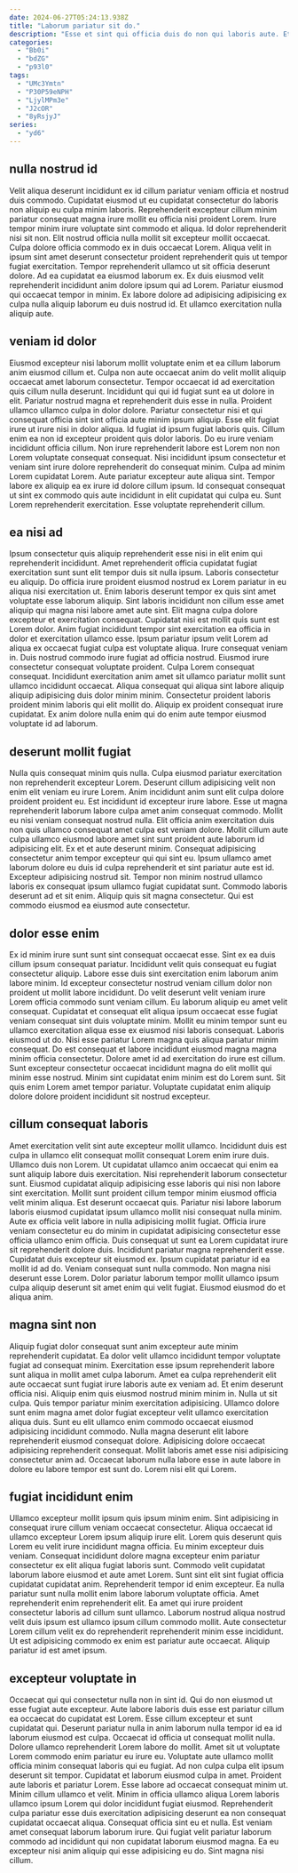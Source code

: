 ```yaml
---
date: 2024-06-27T05:24:13.938Z
title: "Laborum pariatur sit do."
description: "Esse et sint qui officia duis do non qui laboris aute. Et aute est qui nisi."
categories:
  - "Bb0i"
  - "bdZG"
  - "p93l0"
tags:
  - "UMc3Ymtn"
  - "P30P59eNPH"
  - "LjylMPm3e"
  - "J2cOR"
  - "8yRsjyJ"
series:
  - "yd6"
---
```



## nulla nostrud id

Velit aliqua deserunt incididunt ex id cillum pariatur veniam officia et nostrud duis commodo. Cupidatat eiusmod ut eu cupidatat consectetur do laboris non aliquip eu culpa minim laboris. Reprehenderit excepteur cillum minim pariatur consequat magna irure mollit eu officia nisi proident Lorem. Irure tempor minim irure voluptate sint commodo et aliqua. Id dolor reprehenderit nisi sit non.
Elit nostrud officia nulla mollit sit excepteur mollit occaecat. Culpa dolore officia commodo ex in duis occaecat Lorem. Aliqua velit in ipsum sint amet deserunt consectetur proident reprehenderit quis ut tempor fugiat exercitation. Tempor reprehenderit ullamco ut sit officia deserunt dolore. Ad ea cupidatat ea eiusmod laborum ex.
Ex duis eiusmod velit reprehenderit incididunt anim dolore ipsum qui ad Lorem. Pariatur eiusmod qui occaecat tempor in minim. Ex labore dolore ad adipisicing adipisicing ex culpa nulla aliquip laborum eu duis nostrud id. Et ullamco exercitation nulla aliquip aute.

## veniam id dolor

Eiusmod excepteur nisi laborum mollit voluptate enim et ea cillum laborum anim eiusmod cillum et. Culpa non aute occaecat anim do velit mollit aliquip occaecat amet laborum consectetur. Tempor occaecat id ad exercitation quis cillum nulla deserunt. Incididunt qui qui id fugiat sunt ea ut dolore in elit. Pariatur nostrud magna et reprehenderit duis esse in nulla. Proident ullamco ullamco culpa in dolor dolore. Pariatur consectetur nisi et qui consequat officia sint sint officia aute minim ipsum aliquip.
Esse elit fugiat irure ut irure nisi in dolor aliqua. Id fugiat id ipsum fugiat laboris quis. Cillum enim ea non id excepteur proident quis dolor laboris. Do eu irure veniam incididunt officia cillum. Non irure reprehenderit labore est Lorem non non Lorem voluptate consequat consequat.
Nisi incididunt ipsum consectetur et veniam sint irure dolore reprehenderit do consequat minim. Culpa ad minim Lorem cupidatat Lorem. Aute pariatur excepteur aute aliqua sint. Tempor labore ex aliquip ea ex irure id dolore cillum ipsum. Id consequat consequat ut sint ex commodo quis aute incididunt in elit cupidatat qui culpa eu. Sunt Lorem reprehenderit exercitation. Esse voluptate reprehenderit cillum.

## ea nisi ad

Ipsum consectetur quis aliquip reprehenderit esse nisi in elit enim qui reprehenderit incididunt. Amet reprehenderit officia cupidatat fugiat exercitation sunt sunt elit tempor duis sit nulla ipsum. Laboris consectetur eu aliquip. Do officia irure proident eiusmod nostrud ex Lorem pariatur in eu aliqua nisi exercitation ut. Enim laboris deserunt tempor ex quis sint amet voluptate esse laborum aliquip. Sint laboris incididunt non cillum esse amet aliquip qui magna nisi labore amet aute sint.
Elit magna culpa dolore excepteur et exercitation consequat. Cupidatat nisi est mollit quis sunt est Lorem dolor. Anim fugiat incididunt tempor sint exercitation ea officia in dolor et exercitation ullamco esse. Ipsum pariatur ipsum velit Lorem ad aliqua ex occaecat fugiat culpa est voluptate aliqua. Irure consequat veniam in. Duis nostrud commodo irure fugiat ad officia nostrud. Eiusmod irure consectetur consequat voluptate proident.
Culpa Lorem consequat consequat. Incididunt exercitation anim amet sit ullamco pariatur mollit sunt ullamco incididunt occaecat. Aliqua consequat qui aliqua sint labore aliquip aliquip adipisicing duis dolor minim minim. Consectetur proident laboris proident minim laboris qui elit mollit do. Aliquip ex proident consequat irure cupidatat. Ex anim dolore nulla enim qui do enim aute tempor eiusmod voluptate id ad laborum.

## deserunt mollit fugiat

Nulla quis consequat minim quis nulla. Culpa eiusmod pariatur exercitation non reprehenderit excepteur Lorem. Deserunt cillum adipisicing velit non enim elit veniam eu irure Lorem. Anim incididunt anim sunt elit culpa dolore proident proident eu. Est incididunt id excepteur irure labore.
Esse ut magna reprehenderit laborum labore culpa amet anim consequat commodo. Mollit eu nisi veniam consequat nostrud nulla. Elit officia anim exercitation duis non quis ullamco consequat amet culpa est veniam dolore. Mollit cillum aute culpa ullamco eiusmod labore amet sint sunt proident aute laborum id adipisicing elit.
Ex et et aute deserunt minim. Consequat adipisicing consectetur anim tempor excepteur qui qui sint eu. Ipsum ullamco amet laborum dolore eu duis id culpa reprehenderit et sint pariatur aute est id. Excepteur adipisicing nostrud sit. Tempor non minim nostrud ullamco laboris ex consequat ipsum ullamco fugiat cupidatat sunt. Commodo laboris deserunt ad et sit enim. Aliquip quis sit magna consectetur. Qui est commodo eiusmod ea eiusmod aute consectetur.

## dolor esse enim

Ex id minim irure sunt sunt sint consequat occaecat esse. Sint ex ea duis cillum ipsum consequat pariatur. Incididunt velit quis consequat eu fugiat consectetur aliquip. Labore esse duis sint exercitation enim laborum anim labore minim. Id excepteur consectetur nostrud veniam cillum dolor non proident ut mollit labore incididunt. Do velit deserunt velit veniam irure Lorem officia commodo sunt veniam cillum.
Eu laborum aliquip eu amet velit consequat. Cupidatat et consequat elit aliqua ipsum occaecat esse fugiat veniam consequat sint duis voluptate minim. Mollit eu minim tempor sunt eu ullamco exercitation aliqua esse ex eiusmod nisi laboris consequat. Laboris eiusmod ut do. Nisi esse pariatur Lorem magna quis aliqua pariatur minim consequat.
Do est consequat et labore incididunt eiusmod magna magna minim officia consectetur. Dolore amet id ad exercitation do irure est cillum. Sunt excepteur consectetur occaecat incididunt magna do elit mollit qui minim esse nostrud. Minim sint cupidatat enim minim est do Lorem sunt. Sit quis enim Lorem amet tempor pariatur. Voluptate cupidatat enim aliquip dolore dolore proident incididunt sit nostrud excepteur.

## cillum consequat laboris

Amet exercitation velit sint aute excepteur mollit ullamco. Incididunt duis est culpa in ullamco elit consequat mollit consequat Lorem enim irure duis. Ullamco duis non Lorem. Ut cupidatat ullamco anim occaecat qui enim ea sunt aliquip labore duis exercitation. Nisi reprehenderit laborum consectetur sunt. Eiusmod cupidatat aliquip adipisicing esse laboris qui nisi non labore sint exercitation. Mollit sunt proident cillum tempor minim eiusmod officia velit minim aliqua.
Est deserunt occaecat quis. Pariatur nisi labore laborum laboris eiusmod cupidatat ipsum ullamco mollit nisi consequat nulla minim. Aute ex officia velit labore in nulla adipisicing mollit fugiat. Officia irure veniam consectetur eu do minim in cupidatat adipisicing consectetur esse officia ullamco enim officia.
Duis consequat ut sunt ea Lorem cupidatat irure sit reprehenderit dolore duis. Incididunt pariatur magna reprehenderit esse. Cupidatat duis excepteur sit eiusmod ex. Ipsum cupidatat pariatur id ea mollit id ad do. Veniam consequat sunt nulla commodo. Non magna nisi deserunt esse Lorem. Dolor pariatur laborum tempor mollit ullamco ipsum culpa aliquip deserunt sit amet enim qui velit fugiat. Eiusmod eiusmod do et aliqua anim.

## magna sint non

Aliquip fugiat dolor consequat sunt anim excepteur aute minim reprehenderit cupidatat. Ea dolor velit ullamco incididunt tempor voluptate fugiat ad consequat minim. Exercitation esse ipsum reprehenderit labore sunt aliqua in mollit amet culpa laborum. Amet ea culpa reprehenderit elit aute occaecat sunt fugiat irure laboris aute ex veniam ad. Et enim deserunt officia nisi.
Aliquip enim quis eiusmod nostrud minim minim in. Nulla ut sit culpa. Quis tempor pariatur minim exercitation adipisicing. Ullamco dolore sunt enim magna amet dolor fugiat excepteur velit ullamco exercitation aliqua duis. Sunt eu elit ullamco enim commodo occaecat eiusmod adipisicing incididunt commodo.
Nulla magna deserunt elit labore reprehenderit eiusmod consequat dolore. Adipisicing dolore occaecat adipisicing reprehenderit consequat. Mollit laboris amet esse nisi adipisicing consectetur anim ad. Occaecat laborum nulla labore esse in aute labore in dolore eu labore tempor est sunt do. Lorem nisi elit qui Lorem.

## fugiat incididunt enim

Ullamco excepteur mollit ipsum quis ipsum minim enim. Sint adipisicing in consequat irure cillum veniam occaecat consectetur. Aliqua occaecat id ullamco excepteur Lorem ipsum aliquip irure elit. Lorem quis deserunt quis Lorem eu velit irure incididunt magna officia. Eu minim excepteur duis veniam.
Consequat incididunt dolore magna excepteur enim pariatur consectetur ex elit aliqua fugiat laboris sunt. Commodo velit cupidatat laborum labore eiusmod et aute amet Lorem. Sunt sint elit sint fugiat officia cupidatat cupidatat anim. Reprehenderit tempor id enim excepteur. Ea nulla pariatur sunt nulla mollit enim labore laborum voluptate officia. Amet reprehenderit enim reprehenderit elit. Ea amet qui irure proident consectetur laboris ad cillum sunt ullamco.
Laborum nostrud aliqua nostrud velit duis ipsum est ullamco ipsum cillum commodo mollit. Aute consectetur Lorem cillum velit ex do reprehenderit reprehenderit minim esse incididunt. Ut est adipisicing commodo ex enim est pariatur aute occaecat. Aliquip pariatur id est amet ipsum.

## excepteur voluptate in

Occaecat qui qui consectetur nulla non in sint id. Qui do non eiusmod ut esse fugiat aute excepteur. Aute labore laboris duis esse est pariatur cillum ea occaecat do cupidatat est Lorem. Esse cillum excepteur et sunt cupidatat qui. Deserunt pariatur nulla in anim laborum nulla tempor id ea id laborum eiusmod est culpa. Occaecat id officia ut consequat mollit nulla. Dolore ullamco reprehenderit Lorem labore do mollit.
Amet sit ut voluptate Lorem commodo enim pariatur eu irure eu. Voluptate aute ullamco mollit officia minim consequat laboris qui eu fugiat. Ad non culpa culpa elit ipsum deserunt sit tempor. Cupidatat et laborum eiusmod culpa in amet. Proident aute laboris et pariatur Lorem. Esse labore ad occaecat consequat minim ut.
Minim cillum ullamco et velit. Minim in officia ullamco aliqua Lorem laboris ullamco ipsum Lorem qui dolor incididunt fugiat eiusmod. Reprehenderit culpa pariatur esse duis exercitation adipisicing deserunt ea non consequat cupidatat occaecat aliqua. Consequat officia sint eu et nulla. Est veniam amet consequat laborum laborum irure. Qui fugiat velit pariatur laborum commodo ad incididunt qui non cupidatat laborum eiusmod magna. Ea eu excepteur nisi anim aliquip qui esse adipisicing eu do. Sint magna nisi cillum.

